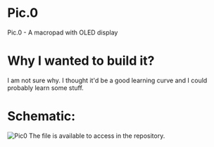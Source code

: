 # Pic.0
Pic.0 - A macropad with OLED display

# Why I wanted to build it?
I am not sure why. I thought it'd be a good learning curve and I could probably learn some stuff.

# Schematic:
![Pic0](https://user-images.githubusercontent.com/22396923/230156991-69e069d5-f424-4b80-9791-132e59053441.png)
The file is available to access in the repository.
